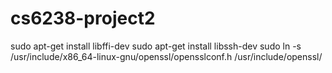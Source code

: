 # cs6238-project2

sudo apt-get install libffi-dev
sudo apt-get install libssh-dev
sudo ln -s /usr/include/x86_64-linux-gnu/openssl/opensslconf.h
/usr/include/openssl/
